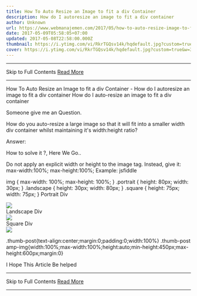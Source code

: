 ```yaml
---
title: How To Auto Resize an Image to fit a div Container
description: How do I autoresize an image to fit a div container
author: Unknown
url: https://www.webmanajemen.com/2017/05/how-to-auto-resize-image-to-fit-div-container.html
date: 2017-05-09T05:58:05+07:00
updated: 2017-05-08T22:58:00.000Z
thumbnail: https://i.ytimg.com/vi/RkrTGQsv14k/hqdefault.jpg?custom=true&w=320&h=180&stc=true&jpg444=true&jpgq=90&sp=68&sigh=eCvhWuyCHTD0lyZ0Dhi-6XTOs0c
cover: https://i.ytimg.com/vi/RkrTGQsv14k/hqdefault.jpg?custom=true&w=320&h=180&stc=true&jpg444=true&jpgq=90&sp=68&sigh=eCvhWuyCHTD0lyZ0Dhi-6XTOs0c
---
```


<hr/> Skip to Full Contents <a href="https://www.webmanajemen.com/2017/05/how-to-auto-resize-image-to-fit-div-container.html" rel="follow" class="button" id="read-more">Read More</a> <hr/> How To Auto Resize an Image to fit a div Container - How do I autoresize an image to fit a div container How do I auto-resize an image to fit a div container



 Someone give me an Question.


How do you auto-resize a large image so that it will fit into a smaller width div container whilst maintaining it's width:height ratio?
 


Answer:



How to solve it ?, Here We Go..


Do not apply an explicit width or height to the image tag. Instead, give it:
max-width:100%;
max-height:100%;
Example: jsfiddle


img {
    max-width: 100%;
    max-height: 100%;
}
.portrait {
    height: 80px;
    width: 30px;
}
.landscape {
    height: 30px;
    width: 80px;
}
.square {
    height: 75px;
    width: 75px;
}
Portrait Div
<div class="portrait">
    <img src="http://i.stack.imgur.com/xkF9Q.jpg">
</div>
Landscape Div
<div class="landscape">
    <img src="http://i.stack.imgur.com/xkF9Q.jpg">
</div>
Square Div
<div class="square">
    <img src="http://i.stack.imgur.com/xkF9Q.jpg">
</div>

.thumb-post{text-align:center;margin:0;padding:0;width:100%} .thumb-post amp-img{width:100%;max-width:100%;height:auto;min-height:450px;max-height:600px;margin:0}   
 
I Hope This Article Be helped <hr/> Skip to Full Contents <a href="https://www.webmanajemen.com/2017/05/how-to-auto-resize-image-to-fit-div-container.html" rel="follow" class="button" id="read-more">Read More</a> <hr/>